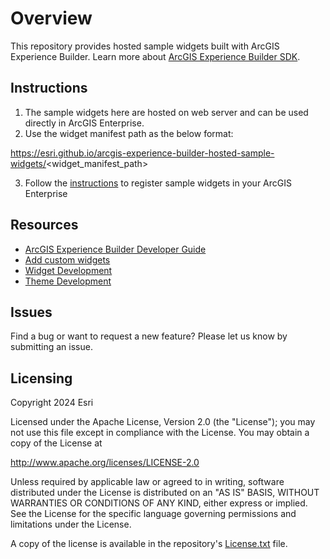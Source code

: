 # Overview

This repository provides hosted sample widgets built with ArcGIS Experience Builder. Learn more about [ArcGIS Experience Builder SDK](https://developers.arcgis.com/experience-builder/guide/core-concepts/).

## Instructions

1. The sample widgets here are hosted on web server and can be used directly in ArcGIS Enterprise.
2. Use the widget manifest path as the below format:

https://esri.github.io/arcgis-experience-builder-hosted-sample-widgets/<widget_manifest_path>
   
3. Follow the [instructions](https://doc.arcgis.com/en/experience-builder/11.3/configure-widgets/add-custom-widgets.htm#ESRI_SECTION1_BA69C74DE41F43639472EB3F0A8F99F6) to register sample widgets in your ArcGIS Enterprise


## Resources
* [ArcGIS Experience Builder Developer Guide](https://developers.arcgis.com/experience-builder/)
* [Add custom widgets](https://doc.arcgis.com/en/experience-builder/11.3/configure-widgets/add-custom-widgets.htm)
* [Widget Development](https://developers.arcgis.com/experience-builder/guide/getting-started-widget/)
* [Theme Development](https://developers.arcgis.com/experience-builder/guide/theme-development/)

## Issues
Find a bug or want to request a new feature? Please let us know by submitting an issue.

## Licensing
Copyright 2024 Esri

Licensed under the Apache License, Version 2.0 (the "License");
you may not use this file except in compliance with the License.
You may obtain a copy of the License at

   http://www.apache.org/licenses/LICENSE-2.0

Unless required by applicable law or agreed to in writing, software
distributed under the License is distributed on an "AS IS" BASIS,
WITHOUT WARRANTIES OR CONDITIONS OF ANY KIND, either express or implied.
See the License for the specific language governing permissions and
limitations under the License.

A copy of the license is available in the repository's [License.txt](https://github.com/esri/arcgis-experience-builder-sdk-resources/blob/master/License.txt) file.
